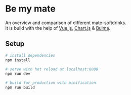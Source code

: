 # Be my mate
An overview and comparison of different mate-softdrinks.  
It is build with the help of [Vue.js](https://vuejs.org/), [Chart.js](http://www.chartjs.org/) & [Bulma](https://bulma.io://bulma.io/).

## Setup
``` bash
# install dependencies
npm install

# serve with hot reload at localhost:8080
npm run dev

# build for production with minification
npm run build
```
